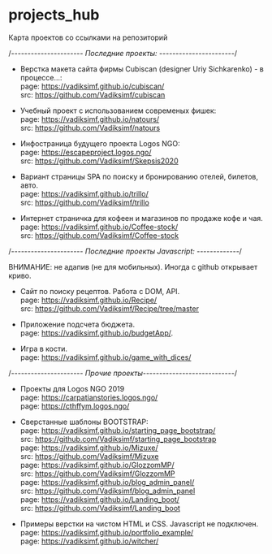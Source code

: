 # projects_hub
Карта проектов со ссылками на репозиторий

/*---------------------- Последние проекты: -----------------------*/

- Верстка макета сайта фирмы Cubiscan (designer Uriy Sichkarenko) - в процессе...:<br>
page: https://vadiksimf.github.io/cubiscan/<br>
src:  https://github.com/Vadiksimf/cubiscan

- Учебный проект с использованием современых фишек:<br>
page: https://vadiksimf.github.io/natours/<br>
src:  https://github.com/Vadiksimf/natours

- Инфостраница будущего проекта Logos NGO:<br>
page: https://escapeproject.logos.ngo/<br>
src:  https://github.com/Vadiksimf/Skepsis2020

- Вариант страницы SPA по поиску и бронированию отелей, билетов, авто.<br>
page: https://vadiksimf.github.io/trillo/<br>
src: https://github.com/Vadiksimf/trillo

- Интернет страничка для кофеен и магазинов по продаже кофе и чая.<br>
page: https://vadiksimf.github.io/Coffee-stock/<br>
src:  https://github.com/Vadiksimf/Coffee-stock

/*---------------------- Последние проекты Javascript: -------------*/

ВНИМАНИЕ: не адапив (не для мобильных). Иногда с github открывает криво.

-	Сайт по поиску рецептов. Работа с DOM, API.<br>
page: https://vadiksimf.github.io/Recipe/<br>
src:  https://github.com/Vadiksimf/Recipe/tree/master

- Приложение подсчета бюджета. <br>
page: https://vadiksimf.github.io/budgetApp/.

- Игра в кости.<br>
page: https://vadiksimf.github.io/game_with_dices/


/*---------------------- Прочие проекты----------------------------*/

- Проекты для Logos NGO 2019<br>
page: https://carpatianstories.logos.ngo/<br>
page: https://cthffym.logos.ngo/

- Сверстанные шаблоны BOOTSTRAP:<br>
page: https://vadiksimf.github.io/starting_page_bootstrap/<br>
src: https://github.com/Vadiksimf/starting_page_bootstrap<br>
page: https://vadiksimf.github.io/Mizuxe/<br>
src: https://github.com/Vadiksimf/Mizuxe<br>
page: https://vadiksimf.github.io/GlozzomMP/<br>
src: https://github.com/Vadiksimf/GlozzomMP<br>
page: https://vadiksimf.github.io/blog_admin_panel/<br>
src: https://github.com/Vadiksimf/blog_admin_panel<br>
page: https://vadiksimf.github.io/Landing_boot/<br>
src: https://github.com/Vadiksimf/Landing_boot

-	Примеры верстки на чистом HTML и CSS. Javascript не подключен.<br>
page: https://vadiksimf.github.io/portfolio_example/<br>
page: https://vadiksimf.github.io/witcher/



